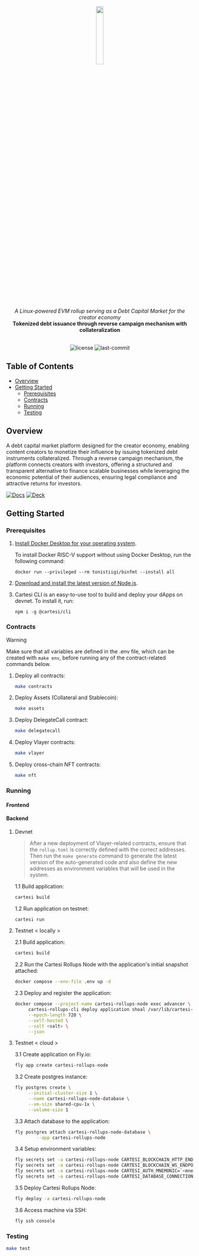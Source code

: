 <br>
<p align="center">
    <img src="https://github.com/user-attachments/assets/465b7615-842a-4f92-9f68-f3ffb8670fda" align="center" width="20%">
</p>
<br>
<div align="center">
    <i>A Linux-powered EVM rollup serving as a Debt Capital Market for the creator economy</i>
</div>
<div align="center">
<b>Tokenized debt issuance through reverse campaign mechanism with collateralization</b>
</div>
<br>
<p align="center">
	<img src="https://img.shields.io/github/license/tribeshq/tribes?style=default&logo=opensourceinitiative&logoColor=white&color=959CD0" alt="license">
	<img src="https://img.shields.io/github/last-commit/tribeshq/tribes?style=default&logo=git&logoColor=white&color=D1DCCB" alt="last-commit">
</p>

## Table of Contents
- [Overview](#overview)
- [Getting Started](#getting-started)
  - [Prerequisites](#prerequisites)
  - [Contracts](#contracts)
  - [Running](#running)
  - [Testing](#testing)

## Overview
A debt capital market platform designed for the creator economy, enabling content creators to monetize their influence by issuing tokenized debt instruments collateralized. Through a reverse campaign mechanism, the platform connects creators with investors, offering a structured and transparent alternative to finance scalable businesses while leveraging the economic potential of their audiences, ensuring legal compliance and attractive returns for investors.
<br>

[![Docs]][Link-docs] [![Deck]][Link-deck]
	
[Docs]: https://img.shields.io/badge/Documentation-959CD0?style=for-the-badge
[Link-docs]: https://docs.google.com/document/d/1l5D6sn9DBbaJFtTCfIM1gxoH7-10fVi9t2tsNr942Rw/edit?tab=t.0#heading=h.dfmi5re7vy34

[Deck]: https://img.shields.io/badge/Pitch%20Deck-D1DCCB?style=for-the-badge
[Link-deck]: https://www.canva.com/design/DAGVvlTnNpM/GsV9c1XuhYRYCrPK5811GA/view?utm_content=DAGVvlTnNpM&utm_campaign=designshare&utm_medium=link&utm_source=editor

## Getting Started

### Prerequisites
1. [Install Docker Desktop for your operating system](https://www.docker.com/products/docker-desktop/).

   To install Docker RISC-V support without using Docker Desktop, run the following command:
    
   ```shell
   docker run --privileged --rm tonistiigi/binfmt --install all
   ```

2. [Download and install the latest version of Node.js](https://nodejs.org/en/download).

3. Cartesi CLI is an easy-to-use tool to build and deploy your dApps on devnet. To install it, run:

   ```shell
   npm i -g @cartesi/cli
   ```
   
### Contracts
> [!WARNING]
> Make sure that all variables are defined in the .env file, which can be created with `make env`, before running any of the contract-related commands below.

1. Deploy all contracts:

   ```sh
   make contracts
   ```

2. Deploy Assets (Collateral and Stablecoin):

   ```sh
   make assets
   ```

3. Deploy DelegateCall contract:

   ```sh
   make delegatecall
   ```
   
4. Deploy Vlayer contracts:

   ```sh
   make vlayer
   ```

5. Deploy cross-chain NFT contracts:

   ```sh
   make nft
   ```
   
### Running

#### Frontend

#### Backend

1. Devnet
   > After a new deployment of Vlayer-related contracts, ensure that the `rollup.toml` is correctly defined with the correct addresses. Then run the `make generate` command to generate the latest version of the auto-generated code and also define the new addresses as environment variables that will be used in the system.

   1.1 Build application:
   ```sh
   cartesi build
   ```

   1.2 Run application on testnet:
   ```sh
   cartesi run
   ```

2. Testnet < locally >

   2.1 Build application:
   ```sh
   cartesi build
   ```

   2.2 Run the Cartesi Rollups Node with the application's initial snapshot attached:
   ```sh
   docker compose --env-file .env up -d
   ```

   2.3 Deploy and register the application:
   ```sh
   docker compose --project-name cartesi-rollups-node exec advancer \
		cartesi-rollups-cli deploy application shoal /var/lib/cartesi-rollups-node/snapshot \
		--epoch-length 720 \
		--self-hosted \
		--salt <salt> \
		--json
   ```

3. Testnet < cloud >

   3.1 Create application on Fly.io:
   ```sh
   fly app create cartesi-rollups-node
   ```

   3.2 Create postgres instance:
   ```sh
   fly postgres create \
	   	--initial-cluster-size 1 \
	   	--name cartesi-rollups-node-database \
	   	--vm-size shared-cpu-1x \
	   	--volume-size 1
   ```

   3.3 Attach database to the application:
   ```sh
   fly postgres attach cartesi-rollups-node-database \
           --app cartesi-rollups-node
   ```

   3.4 Setup environment variables:
   ```sh
   fly secrets set -a cartesi-rollups-node CARTESI_BLOCKCHAIN_HTTP_ENDPOINT=<web3-provider-http-endpoint>
   fly secrets set -a cartesi-rollups-node CARTESI_BLOCKCHAIN_WS_ENDPOINT=<web3-provider-ws-endpoint>
   fly secrets set -a cartesi-rollups-node CARTESI_AUTH_MNEMONIC=`<mnemonic>`
   fly secrets set -a cartesi-rollups-node CARTESI_DATABASE_CONNECTION=<connection_string>
   ```

   3.5 Deploy Cartesi Rollups Node:
   ```sh
   fly deploy -a cartesi-rollups-node
   ```

   3.6 Access machine via SSH:
   ```sh
   fly ssh console
   ```

### Testing
```sh
make test
```
